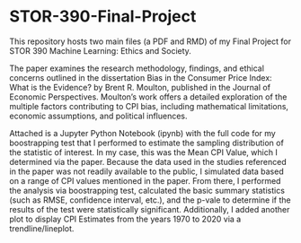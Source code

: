 # STOR-390-Final-Project
This repository hosts two main files (a PDF and RMD) of my Final Project for STOR 390 Machine Learning: Ethics and Society.

The paper examines the research methodology, findings, and ethical concerns outlined in the dissertation Bias in the Consumer Price Index: What is the Evidence? by Brent R. Moulton, published in the Journal of Economic Perspectives. Moulton’s work offers a detailed exploration of the multiple factors contributing to CPI bias, including mathematical limitations, economic assumptions, and political influences.

Attached is a Jupyter Python Notebook (ipynb) with the full code for my boostrapping test that I performed to estimate the sampling distribution of the statistic of interest. In my case, this was the Mean CPI Value, which I determined via the paper. Because the data used in the studies referenced in the paper was not readily available to the public, I simulated data based on a range of CPI values mentioned in the paper. From there, I performed the analysis via boostrapping test, calculated the basic summary statistics (such as RMSE, confidence interval, etc.), and the p-vale to determine if the results of the test were statistically significant. Additionally, I added another plot to display CPI Estimates from the years 1970 to 2020 via a trendline/lineplot.
